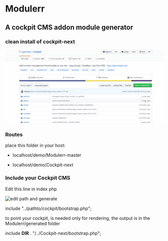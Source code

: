 # Modulerr
## A cockpit CMS addon module generator


### clean install of cockpit-next

![clean install Cockpit](https://raw.githubusercontent.com/thinkink/Modulerr/master/docs/Modulerr1.gif)

### Routes

place this folder in your host:

 - localhost/demo/Modulerr-master
 
 - localhost/demo/Cockpit-next
  
### Include your Cockpit CMS

Edit this line in index php
 
 ![edit path and generate](https://raw.githubusercontent.com/thinkink/Modulerr/master/docs/Modulerr2.gif)

  include "../pathto/cockpit/bootstrap.php";
    
  to point your cockpit, is needed only for rendering, the output is in the Modulerr/generated folder
  
  include __DIR__ . "/../Cockpit-next/bootstrap.php";

